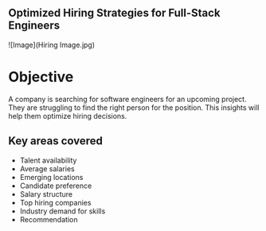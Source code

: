 ## Optimized Hiring Strategies for Full-Stack Engineers

![Image](Hiring Image.jpg)

# Objective

A company is searching for software engineers for an upcoming project. They are struggling to find the right person for the position. This insights will help them optimize hiring decisions.

## Key areas covered
 - Talent availability
 - Average salaries
 - Emerging locations
 - Candidate preference
 - Salary structure
 - Top hiring companies
 - Industry demand for skills
 - Recommendation




